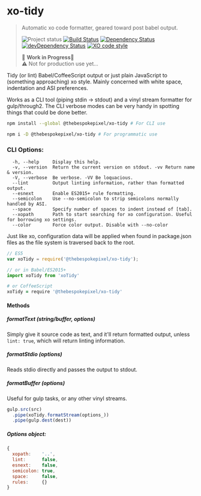 # xo-tidy 
> Automatic xo code formatter, geared toward post babel output.
>
>![Project status][project-badge]
[![Build Status][build-badge]][travis]
[![Dependency Status][david-badge]][david]
[![devDependency Status][david-dev-badge]][david-dev]
[![XO code style][xo-badge]][xo]
>
>:nut_and_bolt: __Work in Progress__:nut_and_bolt:  
>:warning: Not for production use yet...

Tidy (or lint) Babel/CoffeeScript output or just plain JavaScript to (something approaching) xo style. Mainly concerned with white space, indentation and ASI preferences.

Works as a CLI tool (piping stdin → stdout) and a vinyl stream formatter for gulp/through2. The CLI verbose modes can be very handy in spotting things that could be done better.

```sh
npm install --global @thebespokepixel/xo-tidy # For CLI use

npm i -D @thebespokepixel/xo-tidy # For programmatic use
```

### CLI Options:
```text
  -h, --help     Display this help.
  -v, --version  Return the current version on stdout. -vv Return name & version.
  -V, --verbose  Be verbose. -VV Be loquacious.
  --lint         Output linting information, rather than formatted output.
  --esnext       Enable ES2015+ rule formatting.
  --semicolon    Use --no-semicolon to strip semicolons normally handled by ASI.
  --space        Specify number of spaces to indent instead of [tab].
  --xopath       Path to start searching for xo configuration. Useful for borrowing xo settings.
  --color        Force color output. Disable with --no-color
```

Just like xo, configuration data will be applied when found in package.json files as the file system is traversed back to the root.

```js
// ES5
var xoTidy = require('@thebespokepixel/xo-tidy');

// or in Babel/ES2015+
import xoTidy from 'xoTidy'
```

```coffee
# or CoffeeScript
xoTidy = require '@thebespokepixel/xo-tidy'
```


#### Methods

##### formatText (string/buffer, options)

Simply give it source code as text, and it'll return formatted output, unless `lint: true`, which will return linting information.

##### formatStdio (options)

Reads stdio directly and passes the output to stdout.

##### formatBuffer (options)

Useful for gulp tasks, or any other vinyl streams.

```js
gulp.src(src)
  .pipe(xoTidy.formatStream(options_))
  .pipe(gulp.dest(dest))
```

##### Options object:
```js
{
  xopath:    '..',
  lint:      false,
  esnext:    false,
  semicolon: true,
  space:     false,
  rules:     {}
}
```

[project-badge]: http://img.shields.io/badge/status-alpha-red.svg?style=flat
[build-badge]: http://img.shields.io/travis/MarkGriffiths/xo-tidy.svg?branch=master&style=flat
[david-badge]: http://img.shields.io/david/MarkGriffiths/xo-tidy.svg?style=flat
[david-dev-badge]: http://img.shields.io/david/dev/MarkGriffiths/xo-tidy.svg?style=flat
[xo-badge]: https://img.shields.io/badge/code_style-XO-5ed9c7.svg

[travis]: https://travis-ci.org/MarkGriffiths/xo-tidy
[david]: https://david-dm.org/MarkGriffiths/xo-tidy
[david-dev]: https://david-dm.org/MarkGriffiths/xo-tidy#info=devDependencies
[xo]: https://github.com/sindresorhus/xo
